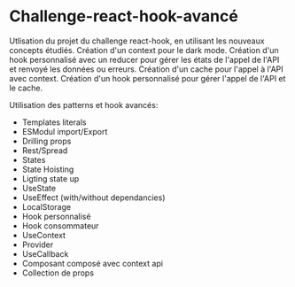 # Challenge-react-hook-avancé

Utlisation du projet du challenge react-hook, en utilisant les nouveaux concepts étudiés.
Création d'un context pour le dark mode.
Création d'un hook personnalisé avec un reducer pour gérer les états de l'appel de l'API et renvoyé les données ou erreurs.
Création d'un cache pour l'appel à l'API avec context.
Création d'un hook personnalisé pour gérer l'appel de l'API et le cache.

Utilisation des patterns et hook avancés:

- Templates literals
- ESModul import/Export
- Drilling props
- Rest/Spread
- States
- State Hoisting
- Ligting state up
- UseState
- UseEffect (with/without dependancies)
- LocalStorage
- Hook personnalisé
- Hook consommateur
- UseContext
- Provider
- UseCallback
- Composant composé avec context api
- Collection de props
